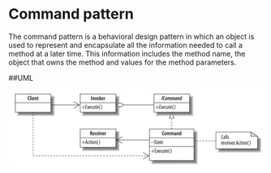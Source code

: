 # Command pattern

The command pattern is a behavioral design pattern in which an object is used to represent and encapsulate 
all the information needed to call a method at a later time. 
This information includes the method name, the object that owns the method and values for the method parameters.

##UML

![Alt text](../../uml/command.jpg)